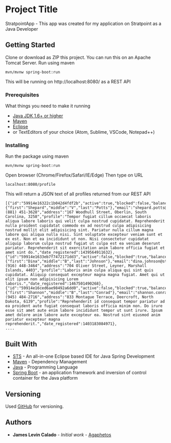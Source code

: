 # Project Title

StratpointApp - This app was created for my application on Stratpoint as a Java Developer

## Getting Started

Clone or download as ZIP this project. You can run this on an Apache Tomcat Server. Run using maven
```
mvn/mvnw spring-boot:run
```
This will be running on http://localhost:8080/ as a REST API

### Prerequisites

What things you need to make it running

* [Java JDK 1.6+ or higher](http://www.oracle.com/technetwork/indexes/downloads/index.html)
* [Maven](https://maven.apache.org/download.cgi)
* [Eclipse](https://www.eclipse.org/downloads/?)
* or TextEditors of your choice (Atom, Sublime, VSCode, Notepad++)

### Installing

Run the package using maven

```
mvn/mvnw spring-boot:run
```

Open browser (Chrome/Firefox/Safari/IE/Edge)
Then type on URL
```
localhost:8080/profile
```

This will return a JSON text of all profiles returned from our REST API
```
[{"id":"59914e16322c1b042d4fdf2b","active":true,"blocked":false,"balance":"2,839.14","picture":"http://placehold.it/50x50","age":24,"name":{"first":"Shepard","middle":"V","last":"Potts"},"email":"shepard.potts@stratpoint.us","phone":"+63 (881) 451-3628","address":"167 Woodhull Street, Oberlin, South Carolina, 3258","profile":"Tempor fugiat cillum occaecat laboris aliqua labore laboris qui velit culpa nostrud cupidatat. Reprehenderit nulla proident cupidatat commodo ex ad nostrud culpa adipisicing nostrud mollit elit adipisicing sint. Pariatur nulla cillum magna labore qui aliqua nulla nisi. Sint voluptate excepteur veniam sunt et ex est. Non et ea incididunt ut non. Nisi consectetur cupidatat aliquip laborum culpa nostrud fugiat ut culpa est ea veniam deserunt pariatur. Reprehenderit sit exercitation anim labore officia fugiat et amet sint do.","date_registered":1439564911632},{"id":"59914e1633eb7f7472171dd3","active":false,"blocked":true,"balance":"3,664.29","picture":"http://placehold.it/50x50","age":32,"name":{"first":"Dina","middle":"B","last":"Johnson"},"email":"dina.johnson@stratpoint.name","phone":"+63 (916) 448-3464","address":"704 Oliver Street, Leyner, Marshall Islands, 4403","profile":"Laboris anim culpa aliqua qui sint quis cupidatat. Aliquip consequat excepteur magna magna fugiat. Amet qui ut elit ipsum non adipisicing Lorem laboris.","date_registered":1467501490268},{"id":"59914e16ced6ae98492a6dd0","active":false,"blocked":true,"balance":"1,409.18","picture":"http://placehold.it/50x50","age":33,"name":{"first":"Shannon","middle":"B","last":"Conrad"},"email":"shannon.conrad@stratpoint.net","phone":"+63 (945) 484-2716","address":"833 Montague Terrace, Deercroft, North Dakota, 6139","profile":"Reprehenderit id consequat tempor pariatur ad ea proident aute fugiat consequat laboris officia minim non. Do irure esse sit amet aute enim labore incididunt tempor ut sunt irure. Ipsum amet dolore anim labore aute excepteur ea. Nostrud sint eiusmod anim pariatur excepteur magna reprehenderit.","date_registered":1403183084971},
....
```

## Built With

* [STS](https://spring.io/tools) - An all-in-one Eclipse based IDE for Java Spring Development
* [Maven](https://maven.apache.org/) - Dependency Management
* [Java](https://www.java.com/en/) - Programming Language
* [Spring Boot](https://projects.spring.io/spring-boot/) - an application framework and inversion of control container for the Java platform

## Versioning

Used [GitHub](http://github.com/) for versioning.

## Authors

* **James Levin Calado** - *Initial work* - [Agaphetos](https://github.com/agaphetos)
